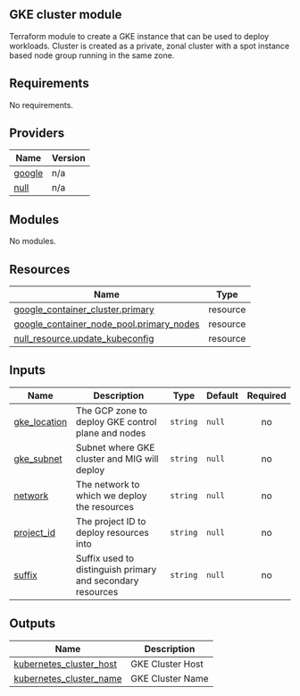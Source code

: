 ## GKE cluster module
Terraform module to create a GKE instance that can be used to deploy workloads. Cluster is created as a private, zonal cluster with a spot instance based node group running in the same zone. 


<!-- BEGIN_TF_DOCS -->
## Requirements

No requirements.

## Providers

| Name | Version |
|------|---------|
| <a name="provider_google"></a> [google](#provider\_google) | n/a |
| <a name="provider_null"></a> [null](#provider\_null) | n/a |

## Modules

No modules.

## Resources

| Name | Type |
|------|------|
| [google_container_cluster.primary](https://registry.terraform.io/providers/hashicorp/google/latest/docs/resources/container_cluster) | resource |
| [google_container_node_pool.primary_nodes](https://registry.terraform.io/providers/hashicorp/google/latest/docs/resources/container_node_pool) | resource |
| [null_resource.update_kubeconfig](https://registry.terraform.io/providers/hashicorp/null/latest/docs/resources/resource) | resource |

## Inputs

| Name | Description | Type | Default | Required |
|------|-------------|------|---------|:--------:|
| <a name="input_gke_location"></a> [gke\_location](#input\_gke\_location) | The GCP zone to deploy GKE control plane and nodes | `string` | `null` | no |
| <a name="input_gke_subnet"></a> [gke\_subnet](#input\_gke\_subnet) | Subnet where GKE cluster and MIG will deploy | `string` | `null` | no |
| <a name="input_network"></a> [network](#input\_network) | The network to which we deploy the resources | `string` | `null` | no |
| <a name="input_project_id"></a> [project\_id](#input\_project\_id) | The project ID to deploy resources into | `string` | `null` | no |
| <a name="input_suffix"></a> [suffix](#input\_suffix) | Suffix used to distinguish primary and secondary resources | `string` | `null` | no |

## Outputs

| Name | Description |
|------|-------------|
| <a name="output_kubernetes_cluster_host"></a> [kubernetes\_cluster\_host](#output\_kubernetes\_cluster\_host) | GKE Cluster Host |
| <a name="output_kubernetes_cluster_name"></a> [kubernetes\_cluster\_name](#output\_kubernetes\_cluster\_name) | GKE Cluster Name |
<!-- END_TF_DOCS -->